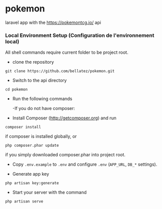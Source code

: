 # pokemon
laravel app with the https://pokemontcg.io/ api

### Local Environment Setup (Configuration de l'environnement local)

All shell commands require current folder to be project root.

- clone the repository
```
git clone https://github.com/bellatez/pokemon.git
```

- Switch to the api directory
```
cd pokemon

```
- Run the following commands

    -If you do not have composer: 
    
- Install Composer (http://getcomposer.org) and run
```
composer install
```
if composer is installed globally, or
```
php composer.phar update
```
if you simply downloaded composer.phar into project root.

- Copy `.env.example` to `.env` and configure `.env` (`APP_URL`, `DB_*` settings).

- Generate app key
```
php artisan key:generate
```

- Start your server with the command
```
php artisan serve
```
